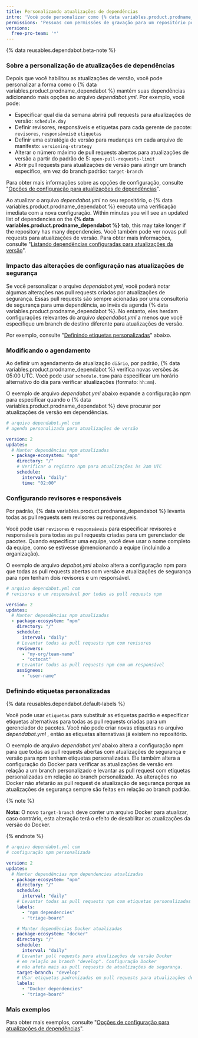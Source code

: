 ```yaml
---
title: Personalizando atualizações de dependências
intro: 'Você pode personalizar como {% data variables.product.prodname_dependabot %} mantém suas dependências.'
permissions: 'Pessoas com permissões de gravação para um repositório podem configurar {% data variables.product.prodname_dependabot %} para o repositório.'
versions:
  free-pro-team: '*'
---
```


{% data reusables.dependabot.beta-note %}

### Sobre a personalização de atualizações de dependências

Depois que você habilitou as atualizações de versão, você pode personalizar a forma como o {% data variables.product.prodname_dependabot %} mantém suas dependências adicionando mais opções ao arquivo *dependabot.yml*. Por exemplo, você pode:

- Especificar qual dia da semana abrirá pull requests para atualizações de versão: `schedule.day`
- Definir revisores, responsáveis e etiquetas para cada gerente de pacote: `revisores`, `responsáveis`e `etiquetas`
- Definir uma estratégia de versão para mudanças em cada arquivo de manifesto: `versioning-strategy`
- Alterar o número máximo de pull requests abertos para atualizações de versão a partir do padrão de 5: `open-pull-requests-limit`
- Abrir pull requests para atualizações de versão para atingir um branch específico, em vez do branch padrão: `target-branch`

Para obter mais informações sobre as opções de configuração, consulte "[Opções de configuração para atualizações de dependências](/github/administering-a-repository/configuration-options-for-dependency-updates)".

Ao atualizar o arquivo *dependabot.yml* no seu repositório, o {% data variables.product.prodname_dependabot %} executa uma verificação imediata com a nova configuração. Within minutes you will see an updated list of dependencies on the **{% data variables.product.prodname_dependabot %}** tab, this may take longer if the repository has many dependencies. Você também pode ver novas pull requests para atualizações de versão. Para obter mais informações, consulte "[Listando dependências configuradas para atualizações da versão](/github/administering-a-repository/listing-dependencies-configured-for-version-updates)".

### Impacto das alterações de configuração nas atualizações de segurança

Se você personalizar o arquivo *dependabot.yml*, você poderá notar algumas alterações nas pull requests criadas por atualizações de segurança. Essas pull requests são sempre acionadas por uma consultoria de segurança para uma dependência, ao invés da agenda {% data variables.product.prodname_dependabot %}. No entanto, eles herdam configurações relevantes do arquivo *dependabot.yml* a menos que você especifique um branch de destino diferente para atualizações de versão.

Por exemplo, consulte "[Definindo etiquetas personalizadas](#setting-custom-labels)" abaixo.

### Modificando o agendamento

Ao definir um agendamento de atualização `diário`, por padrão, {% data variables.product.prodname_dependabot %} verifica novas versões às 05:00 UTC. Você pode usar `schedule.time` para especificar um horário alternativo do dia para verificar atualizações (formato: `hh:mm`).

O exemplo de arquivo *dependabot.yml* abaixo expande a configuração npm para especificar quando o {% data variables.product.prodname_dependabot %} deve procurar por atualizações de versão em dependências.

```yaml
# arquivo dependabot.yml com
# agenda personalizada para atualizações de versão

version: 2
updates:
  # Manter dependências npm atualizadas
  - package-ecosystem: "npm"
    directory: "/"
    # Verificar o registro npm para atualizações às 2am UTC
    schedule:
      interval: "daily"
      time: "02:00"
```

### Configurando revisores e responsáveis

Por padrão, {% data variables.product.prodname_dependabot %} levanta todas as pull requests sem revisores ou responsáveis.

Você pode usar `revisores` e `responsáveis`  para especificar revisores e responsáveis para todas as pull requests criadas para um gerenciador de pacotes. Quando especificar uma equipe, você deve usar o nome completo da equipe, como se estivesse @mencionando a equipe (incluindo a organização).

O exemplo de arquivo *depabot.yml* abaixo altera a configuração npm para que todas as pull requests abertas com versão e atualizações de segurança para npm tenham dois revisores e um responsável.

```yaml
# arquivo dependabot.yml com
# revisores e um responsável por todas as pull requests npm

version: 2
updates:
  # Manter dependências npm atualizadas
  - package-ecosystem: "npm"
    directory: "/"
    schedule:
      interval: "daily"
    # Levantar todas as pull requests npm com revisores
    reviewers:
      - "my-org/team-name"
      - "octocat"
    # Levantar todas as pull requests npm com um responsável
    assignees:
      - "user-name"
```

### Definindo etiquetas personalizadas

{% data reusables.dependabot.default-labels %}

Você pode usar `etiquetas` para substituir as etiquetas padrão e especificar etiquetas alternativas para todas as pull requests criadas para um gerenciador de pacotes. Você não pode criar novas etiquetas no arquivo *dependabot.yml* , então as etiquetas alternativas já existem no repositório.

O exemplo de arquivo *dependabot.yml* abaixo altera a configuração npm para que todas as pull requests abertas com atualizações de segurança e versão para npm tenham etiquetas personalizadas. Ele também altera a configuração do Docker para verificar as atualizações de versão em relação a um branch personalizado e levantar as pull request com etiquetas personalizadas em relação ao branch personalizado. As alterações no Docker não afetarão as pull request de atualização de segurança porque as atualizações de segurança sempre são feitas em relação ao branch padrão.

{% note %}

**Nota:** O novo `target-branch` deve conter um arquivo Docker para atualizar, caso contrário, esta alteração terá o efeito de desabilitar as atualizações da versão do Docker.

{% endnote %}

```yaml
# arquivo dependabot.yml com
# configuração npm personalizada

version: 2
updates:
  # Manter dependências npm dependencies atualizadas
  - package-ecosystem: "npm"
    directory: "/"
    schedule:
      interval: "daily"
    # Levantar todas as pull requests npm com etiquetas personalizadas
    labels:
      - "npm dependencies"
      - "triage-board"

    # Manter dependências Docker atualizadas
  - package-ecosystem: "docker"
    directory: "/"
    schedule:
      interval: "daily"
    # Levantar pull requests para atualizações da versão Docker 
    # em relação ao branch "develop". Configuração Docker 
    # não afeta mais as pull requests de atualizações de segurança.
    target-branch: "develop"
    # Usar etiquetas padronizadas em pull requests para atualizações de versão Docker 
    labels:
      - "Docker dependencies"
      - "triage-board"
```

### Mais exemplos

Para obter mais exemplos, consulte "[Opções de configuração para atualizações de dependências](/github/administering-a-repository/configuration-options-for-dependency-updates)".
